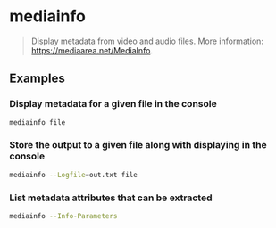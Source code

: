 # mediainfo

> Display metadata from video and audio files. More information: <https://mediaarea.net/MediaInfo>.

## Examples

### Display metadata for a given file in the console

```bash
mediainfo file
```

### Store the output to a given file along with displaying in the console

```bash
mediainfo --Logfile=out.txt file
```

### List metadata attributes that can be extracted

```bash
mediainfo --Info-Parameters
```
